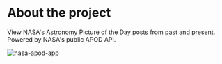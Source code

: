 # About the project
View NASA's Astronomy Picture of the Day posts from past and present. Powered by NASA's public APOD API.

![nasa-apod-app](https://user-images.githubusercontent.com/106822556/224111250-3dc6ae27-1ec9-41cb-bf73-7691bc91c90e.gif)
